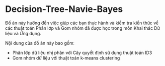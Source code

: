 # Decision-Tree-Navie-Bayes
Đồ án này hướng đến việc giúp các bạn thực hành và kiểm tra kiến thức về các thuật toán Phân lớp và Gom nhóm đã được học trong môn Khai thác Dữ liệu và Ứng dụng. 

Nội dung của đồ án này bao gồm:

- Phân lớp dữ liệu nhị phân với Cây quyết định sử dụng thuật toán ID3
- Gom nhóm dữ liệu với thuật toán k-means clustering
